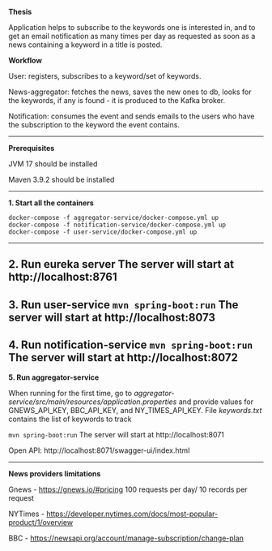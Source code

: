 **Thesis**

Application helps to subscribe to the keywords one is interested in, and to get an email notification as many times per day as requested as soon as a news containing a keyword in a title is posted.


**Workflow**

User: registers, subscribes to a keyword/set of keywords.

News-aggregator: fetches the news, saves the new ones to db, looks for the keywords, if any is found - it is produced to the Kafka broker.

Notification: consumes the event and sends emails to the users who have the subscription to the keyword the event contains.

-------
**Prerequisites**

JVM 17 should be installed 

Maven 3.9.2 should be installed

-------
**1. Start all the containers**
`````
docker-compose -f aggregator-service/docker-compose.yml up
docker-compose -f notification-service/docker-compose.yml up
docker-compose -f user-service/docker-compose.yml up
`````
-------
**2. Run eureka server**
The server will start at http://localhost:8761
-------
**3. Run user-service**
`mvn spring-boot:run`
The server will start at http://localhost:8073
-------
**4. Run notification-service**
`mvn spring-boot:run`
The server will start at http://localhost:8072
--------
**5. Run aggregator-service**

When running for the first time, go to _aggregator-service/src/main/resources/application.properties_
and provide values for GNEWS_API_KEY, BBC_API_KEY, and NY_TIMES_API_KEY.
File _keywords.txt_ contains the list of keywords to track

`mvn spring-boot:run`
The server will start at http://localhost:8071

Open API:
http://localhost:8071/swagger-ui/index.html

-----

**News providers limitations**

Gnews - https://gnews.io/#pricing 100 requests per day/ 10 records per request

NYTimes - https://developer.nytimes.com/docs/most-popular-product/1/overview

BBC - https://newsapi.org/account/manage-subscription/change-plan
